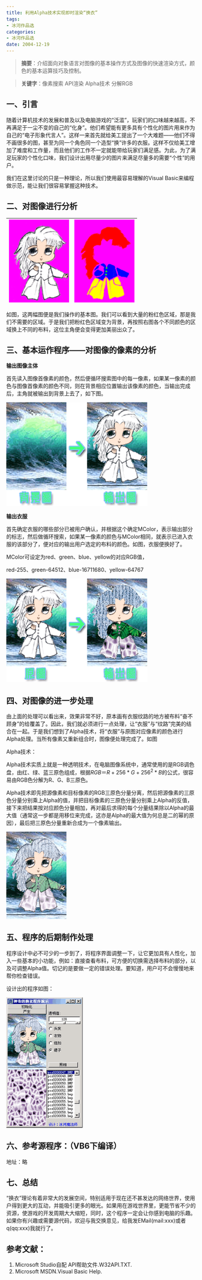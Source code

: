 ```yaml
---
title: 利用Alpha技术实现即时渲染“换衣” 
tags:
- 冰河作品选
categories:
- 冰河作品选
date: 2004-12-19
---
```


> **摘要**：介绍面向对象语言对图像的基本操作方式及图像的快速渲染方式，颜色的基本运算技巧及控制。

> **关键字**：像素搜索  API渲染  Alpha技术  分解RGB

## 一、引言

随着计算机技术的发展和普及以及电脑游戏的“泛滥”，玩家们的口味越来越高，不再满足于一尘不变的自己的“化身”。他们希望能有更多具有个性化的图片用来作为自己的“电子形象代言人”。这样一来首先就给美工提出了一个大难题——他们不得不画很多的图，甚至为同一个角色同一个造型“换”许多的衣服。这样不仅给美工增加了难度和工作量，而且他们的工作不一定就能带给玩家们满足感。为此，为了满足玩家的个性化口味，我们设计出用尽量少的图片来满足尽量多的需要“个性”的用户。

我们在这里讨论的只是一种理论，所以我们使用最容易理解的Visual Basic来编程做示范，能让我们很容易掌握这种技术。

## 二、对图像进行分析

| ![](1.png) | ![](2.png) |
| -- | -- |

如图，这两幅图便是我们操作的基本图。我们可以看到大量的粉红色区域，那是我们不需要的区域。于是我们把粉红色区域变为背景，再按照右图各个不同颜色的区域换上不同的布料，这位主角便会变得更加美丽出众了。

## 三、基本运作程序——对图像的像素的分析

**输出图像主体**

首先读入图像首像素的颜色，然后便循环搜索图中的每一像素，如果某一像素的颜色与图像首像素的颜色不同，则在背景相应位置输出该像素的颜色，当输出完成后，主角就被输出到背景上去了，如下图。

![](3.png)

**输出衣服**

首先确定衣服的哪些部分已被用户确认，并根据这个确定MColor，表示输出部分的标志，然后做循环搜索，如果某一像素的颜色与MColor相同，就表示已进入衣服的该部分了，便对应的输出用户选定的布料的颜色。如图，衣服便换好了。

MColor可设定为red、green、blue、yellow的对应RGB值，

red-255、green-64512、blue-16711680、yellow-64767

![](4.png)

## 四、对图像的进一步处理

由上面的处理可以看出来，效果非常不好，原本画有衣服纹路的地方被布料“奋不顾身”的给覆盖了。因此，我们就必须进行一点处理，让“衣服”与“纹路”完美的结合在一起。于是我们想到了Alpha技术，将“衣服”与原图对应像素的颜色进行Alpha处理。当所有像素又重新组合时，图像便处理完成了。如图

Alpha技术：

Alpha技术实质上就是一种透明技术，在电脑图像系统中，通常使用的是RGB调色盘，由红、绿、蓝三原色组成，根据$RGB＝R+256*G+256^2*B$的公式，很容易由RGB色分解为R、G、B三原色。

Alpha技术即先把源像素和目标像素的RGB三原色分量分离，然后把源像素的三原色分量分别乘上Alpha的值，并把目标像素的三原色分量分别乘上Alpha的反值，接下来把结果按对应颜色分量相加，再对最后求得的每个分量结果除以Alpha的最大值（通常这一步都是用移位来完成，这亦是Alpha的最大值为何总是二的幂的原因），最后把三原色分量重新合成为一个像素输出。

![](5.png)

## 五、程序的后期制作处理

程序设计中必不可少的一步到了，将程序界面调整一下，让它更加具有人性化，加入一些基本的小功能，例如：直接查看布料，可方便的切换需选择布料的部分，以及可调整Alpha值。切记的是要做一定的错误处理。要知道，用户可不会慢慢地来帮你检查错误。

设计出的程序如图：

![](6.png)

## 六、参考源程序：（VB6下编译） 

地址：略

## 七、总结

“换衣”理论有着非常大的发展空间，特别适用于现在还不甚发达的网络世界，使用户得到更大的互动，并能吸引更多的眼光。如果用在游戏世界里，更能节省不少的资源，使游戏的开发周期大大缩短，同时，这个程序一定会让你感到电脑的乐趣。如果你有兴趣或需要源代码，欢迎与我交换意见，给我发EMail(mail:xxx)或者q(qq:xxx)我就行了。

## 参考文献：

1. Microsoft Studio自配 API帮助文件.W32API.TXT.
2. Microsoft MSDN.Visual Basic Help.
